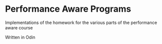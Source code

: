 Performance Aware Programs
===

Implementations of the homework for the various parts of the performance aware course

Written in Odin